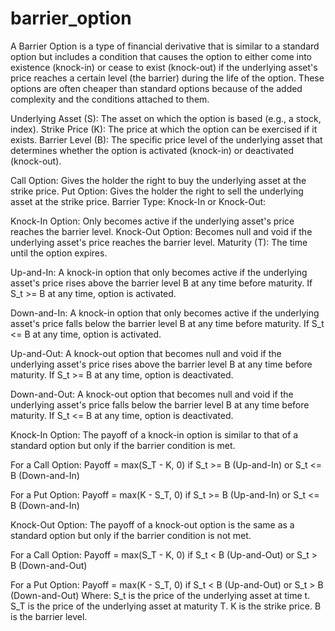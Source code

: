 # barrier_option

A Barrier Option is a type of financial derivative that is similar to a standard option but includes a condition that causes the option to either come into existence (knock-in) or cease to exist (knock-out) if the underlying asset's price reaches a certain level (the barrier) during the life of the option. These options are often cheaper than standard options because of the added complexity and the conditions attached to them.


Underlying Asset (S): The asset on which the option is based (e.g., a stock, index).
Strike Price (K): The price at which the option can be exercised if it exists.
Barrier Level (B): The specific price level of the underlying asset that determines whether the option is activated (knock-in) or deactivated (knock-out).


Call Option: Gives the holder the right to buy the underlying asset at the strike price.
Put Option: Gives the holder the right to sell the underlying asset at the strike price.
Barrier Type: Knock-In or Knock-Out:

Knock-In Option: Only becomes active if the underlying asset's price reaches the barrier level.
Knock-Out Option: Becomes null and void if the underlying asset's price reaches the barrier level.
Maturity (T): The time until the option expires.



Up-and-In:
A knock-in option that only becomes active if the underlying asset's price rises above the barrier level B at any time before maturity.
If S_t >= B at any time, option is activated.

Down-and-In:
A knock-in option that only becomes active if the underlying asset's price falls below the barrier level B at any time before maturity.
If S_t <= B at any time, option is activated.

Up-and-Out:
A knock-out option that becomes null and void if the underlying asset's price rises above the barrier level B at any time before maturity.
If S_t >= B at any time, option is deactivated.

Down-and-Out:
A knock-out option that becomes null and void if the underlying asset's price falls below the barrier level B at any time before maturity.
If S_t <= B at any time, option is deactivated.



Knock-In Option:
The payoff of a knock-in option is similar to that of a standard option but only if the barrier condition is met.

For a Call Option:
Payoff = max(S_T - K, 0)  if  S_t >= B (Up-and-In)  or  S_t <= B (Down-and-In)

For a Put Option:
Payoff = max(K - S_T, 0)  if  S_t >= B (Up-and-In)  or  S_t <= B (Down-and-In)


Knock-Out Option:
The payoff of a knock-out option is the same as a standard option but only if the barrier condition is not met.

For a Call Option:
Payoff = max(S_T - K, 0)  if  S_t < B (Up-and-Out)  or  S_t > B (Down-and-Out)

For a Put Option:
Payoff = max(K - S_T, 0)  if  S_t < B (Up-and-Out)  or  S_t > B (Down-and-Out)
Where:
S_t is the price of the underlying asset at time t.
S_T is the price of the underlying asset at maturity T.
K is the strike price.
B is the barrier level.
